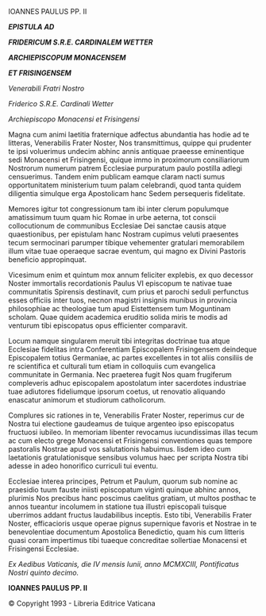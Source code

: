 IOANNES PAULUS PP. II

***EPISTULA AD***

***FRIDERICUM S.R.E. CARDINALEM WETTER***

***ARCHIEPISCOPUM MONACENSEM***

***ET FRISINGENSEM***

*Venerabili Fratri Nostro*

*Friderico S.R.E. Cardinali Wetter*

*Archiepiscopo Monacensi et Frisingensi*

Magna cum animi laetitia fraternique adfectus abundantia has hodie ad te litteras, Venerabilis Frater Noster, Nos transmittimus, quippe qui prudenter te ipsi voluerimus undecim abhinc annis antiquae praeesse eminentique sedi Monacensi et Frisingensi, quique immo in proximorum consiliariorum Nostrorum numerum patrem Ecclesiae purpuratum paulo postilla adlegi censuerimus. Tandem enim publicam eamque claram nacti sumus opportunitatem ministerium tuum palam celebrandi, quod tanta quidem diligentia simulque erga Apostolicam hanc Sedem persequeris fidelitate.

Memores igitur tot congressionum tam ibi inter clerum populumque amatissimum tuum quam hic Romae in urbe aeterna, tot conscii collocutionum de communibus Ecclesiae Dei sanctae causis atque quaestionibus, per epistulam hanc Nostram cupimus veluti praesentes tecum sermocinari parumper tibique vehementer gratulari memorabilem illum vitae tuae operaeque sacrae eventum, qui magno ex Divini Pastoris beneficio appropinquat.

Vicesimum enim et quintum mox annum feliciter explebis, ex quo decessor Noster immortalis recordationis Paulus VI episcopum te nativae tuae communitatis Spirensis destinavit, cum prius et parochi seduli perfunctus esses officiis inter tuos, necnon magistri insignis munibus in provincia philosophiae ac theologiae tum apud Eistettensem tum Moguntinam scholam. Quae quidem academica eruditio solida miris te modis ad venturum tibi episcopatus opus efficienter comparavit.

Locum namque singularem meruit tibi integritas doctrinae tua atque Ecclesiae fidelitas intra Conferentiam Episcopalem Frisingensem deindeque Episcopalem totius Germaniae, ac partes excellentes in tot aliis consiliis de re scientifica et culturali tum etiam in colloquiis cum evangelica communitate in Germania. Nec praeterea fugit Nos quam frugiferum compleveris adhuc episcopalem apostolatum inter sacerdotes industriae tuae adiutores fideliumque ipsorum coetus, ut renovatio aliquando enascatur animorum et studiorum catholicorum.

Complures sic rationes in te, Venerabilis Frater Noster, reperimus cur de Nostra tui electione gaudeamus de tuique argenteo ipso episcopatus fructuosi iubileo. In memoriam libenter revocamus iucundissimas illas tecum ac cum electo grege Monacensi et Frisingensi conventiones quas tempore pastoralis Nostrae apud vos salutationis habuimus. Iisdem ideo cum laetationis gratulationisque sensibus volumus haec per scripta Nostra tibi adesse in adeo honorifico curriculi tui eventu.

Ecclesiae interea principes, Petrum et Paulum, quorum sub nomine ac praesidio tuum fauste iniisti episcopatum viginti quinque abhinc annos, plurimis Nos precibus hanc poscimus caelitus gratiam, ut multos posthac te annos tueantur incolumem in statione tua illustri episcopali tuisque uberrimos addant fructus laudabilibus inceptis. Esto tibi, Venerabilis Frater Noster, efficacioris usque operae pignus supernique favoris et Nostrae in te benevolentiae documentum Apostolica Benedictio, quam his cum litteris quasi coram impertimus tibi tuaeque concreditae sollertiae Monacensi et Frisingensi Ecclesiae.

*Ex Aedibus Vaticanis, die IV mensis Iunii, anno MCMXCIII, Pontificatus Nostri quinto decimo.*

**IOANNES PAULUS PP. II**

© Copyright 1993 - Libreria Editrice Vaticana